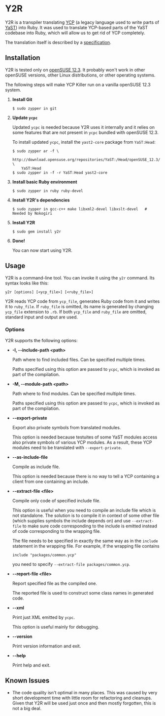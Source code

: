 Y2R
===

Y2R is a transpiler translating
[YCP](http://doc.opensuse.org/projects/YaST/SLES10/tdg/Book-YCPLanguage.html) (a
legacy language used to write parts of
[YaST](http://en.opensuse.org/Portal:YaST)) into Ruby. It was used to translate
YCP-based parts of the YaST codebase into Ruby, which will allow us to get rid
of YCP completely.

The translation itself is described by a
[specification](https://github.com/yast/y2r/blob/master/spec/y2r_spec.md).

Installation
------------

Y2R is tested only on [openSUSE 12.3](http://en.opensuse.org/Portal:12.3). It
probably won't work in other openSUSE versions, other Linux distributions, or
other operating systems.

The following steps will make YCP Killer run on a vanilla openSUSE 12.3 system.

  1. **Install Git**

         $ sudo zypper in git

  2. **Update `ycpc`**

     Updated `ycpc` is needed because Y2R uses it internally and it relies on
     some features that are not present in `ycpc` bundled with openSUSE 12.3.

     To install updated `ycpc`, install the `yast2-core` package from
     `YaST:Head`:

         $ sudo zypper ar -f \
             http://download.opensuse.org/repositories/YaST:/Head/openSUSE_12.3/ \
             YaST:Head
         $ sudo zypper in -f -r YaST:Head yast2-core

  3. **Install basic Ruby environment**

         $ sudo zypper in ruby ruby-devel

  4. **Install Y2R's dependencies**

         $ sudo zypper in gcc-c++ make libxml2-devel libxslt-devel   # Needed by Nokogiri

  5. **Install Y2R**

         $ sudo gem install y2r

  6. **Done!**

     You can now start using Y2R.

Usage
-----

Y2R is a command-line tool. You can invoke it using the `y2r` command. Its
syntax looks like this:

    y2r [options] [<ycp_file>] [<ruby_file>]

Y2R reads YCP code from `ycp_file`, generates Ruby code from it and writes it to
`ruby_file`. If `ruby_file` is omitted, its name is generated by changing
`ycp_file` extension to `.rb`. If both `ycp_file` and `ruby_file` are omitted,
standard input and output are used.

### Options

Y2R supports the following options:

  * **-I, --include-path \<path\>**

    Path where to find included files. Can be specified multiple times.

    Paths specified using this option are passed to `ycpc`, which is invoked as
    part of the compilation.

  * **-M, --module-path \<path\>**

    Path where to find modules. Can be specified multiple times.

    Paths specified using this option are passed to `ycpc`, which is invoked as
    part of the compilation.

  * **--export-private**

    Export also private symbols from translated modules.

    This option is needed because testuites of some YaST modules access also
    private symbols of various YCP modules. As a result, these YCP modules need
    to be translated with `--export-private`.

  * **--as-include-file**

    Compile as include file.

    This option is needed because there is no way to tell a YCP containing a
    client from one containing an include.

  * **--extract-file \<file\>**

    Compile only code of specified include file.

    This option is useful when you need to compile an include file which is not
    standalone. The solution is to compile it in context of some other file
    (which supplies symbols the include depends on) and use `--extract-file` to
    make sure code corresponding to the include is emitted instead of code
    corresponding to the wrapping file.

    The file needs to be specified in exactly the same way as in the `include`
    statement in the wrapping file. For example, if the wrapping file contains

        include "packages/common.ycp"

    you need to specify `--extract-file packages/common.ycp`.

  * **--report-file \<file\>**

    Report specified file as the compiled one.

    The reported file is used to construct some class names in generated code.

  * **--xml**

    Print just XML emitted by `ycpc`.

    This option is useful mainly for debugging.

  * **--version**

    Print version information and exit.

  * **--help**

    Print help and exit.

Known Issues
------------

  * The code quality isn't optimal in many places. This was caused by very short
    development time with little room for refactoring and cleanups. Given that
    Y2R will be used just once and then mostly forgotten, this is not a big
    deal.
